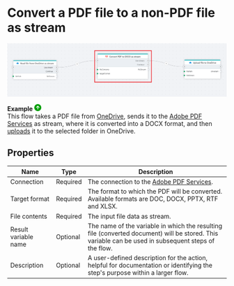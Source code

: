 # Convert a PDF file to a non-PDF file as stream


![img](../../../../images/flow/convertPDFtoOther2.png)

**Example** ![img](../../../../images/strz.jpg)  
This flow takes a PDF file from [OneDrive](../onedrive/read-file-from-onedrive-as-stream.md), sends it to the [Adobe PDF Services](https://opensource.adobe.com/pdftools-sdk-docs/release/latest/index.html) as stream, where it is converted into a DOCX format, and then [uploads](../onedrive/upload-file-to-onedrive.md) it to the selected folder in OneDrive.



## Properties

| Name                   | Type     | Description                                                                                                                                                     |
|------------------------|----------|-----------------------------------------------------------------------------------------------------------------------------------------------------------------|
| Connection         | Required | The connection to the [Adobe PDF Services](https://opensource.adobe.com/pdftools-sdk-docs/release/latest/index.html).                                          |
| Target format      | Required | The format to which the PDF will be converted. Available formats are DOC, DOCX, PPTX, RTF and XLSX.                                                                              |
| File contents      | Required | The input file data as stream.      |
| Result variable name | Optional | The name of the variable in which the resulting file (converted document) will be stored. This variable can be used in subsequent steps of the flow.            |
| Description        | Optional | A user-defined description for the action, helpful for documentation or identifying the step's purpose within a larger flow.     |
